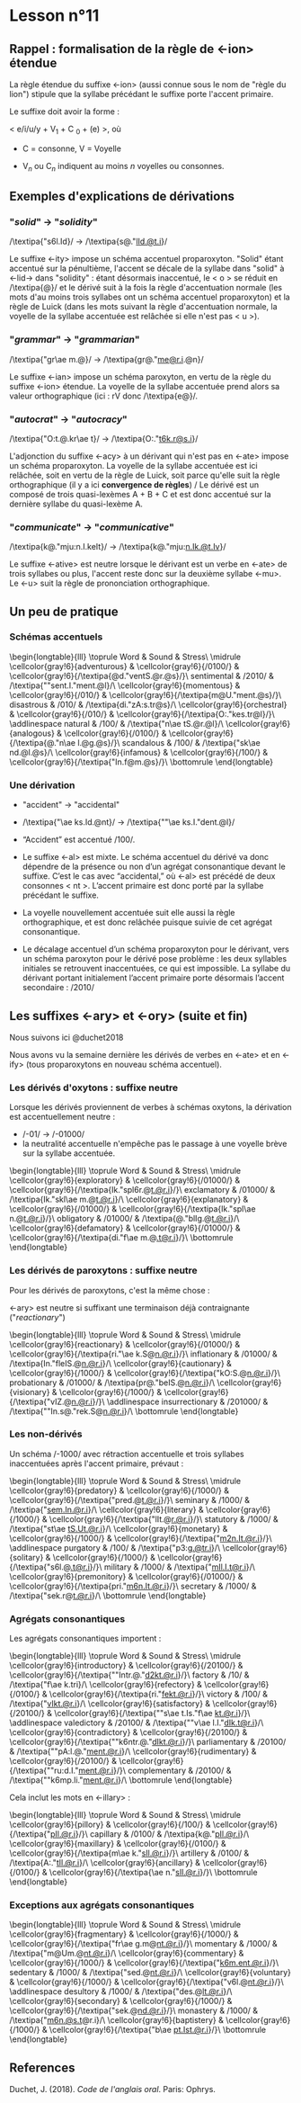 # Lesson n°11



## Rappel : formalisation de la règle de <-ion> étendue

La règle étendue du suffixe <-ion> (aussi connue sous le nom de "règle du lion") stipule que la syllabe précédant le suffixe porte l'accent primaire.

Le suffixe doit avoir la forme :

< e/i/u/y + V$_{1}$ + C $_{0}$ + (e) >, où 

* C = consonne, V = Voyelle

* V$_{n}$ ou C$_{n}$ indiquent au moins $n$ voyelles ou consonnes.

## Exemples d'explications de dérivations

### "*solid*"  $\rightarrow$ "*solidity*" 

/\textipa{"s6l.Id}/  $\rightarrow$ /\textipa{s@."lId.@t.i}/

Le suffixe <-ity> impose un schéma accentuel proparoxyton. "Solid" étant accentué sur la pénultième, l'accent se décale de la syllabe <sol-> dans "solid" à <-lid-> dans "solidity" : étant désormais inaccentué, le < o > se réduit en /\textipa{@}/ et le dérivé suit à la fois la règle d'accentuation normale (les mots d'au moins trois syllabes ont un schéma accentuel proparoxyton) et la règle de Luick (dans les mots suivant la règle d'accentuation normale, la voyelle de la syllabe accentuée est relâchée si elle n'est pas < u >).


### "*grammar*"  $\rightarrow$ "*grammarian*" 

/\textipa{"gr\ae m.@}/  $\rightarrow$ /\textipa{gr@."me@r.i.@n}/

Le suffixe <-ian> impose un schéma paroxyton, en vertu de la règle du suffixe <-ion> étendue. La voyelle de la syllabe accentuée prend alors sa valeur orthographique (ici : <e>rV donc /\textipa{e@}/.


### "*autocrat*"  $\rightarrow$ "*autocracy*" 

/\textipa{"O:t.@.kr\ae t}/  $\rightarrow$ /\textipa{O:."t6k.r@s.i}/

L'adjonction du suffixe <-acy> à un dérivant qui n'est pas en <-ate> impose un schéma proparoxyton. La voyelle de la syllabe accentuée est ici relâchée, soit en vertu de la règle de Luick, soit parce qu'elle suit la règle orthographique (il y a ici **convergence de règles**) / Le dérivé est un composé de trois quasi-lexèmes A + B + C et est donc accentué sur la dernière syllabe du quasi-lexème A.


### "*communicate*"  $\rightarrow$ "*communicative*" 
 
/\textipa{k@."mju:n.I.keIt}/  $\rightarrow$ /\textipa{k@."mju:n.Ik.@t.Iv}/

Le suffixe <-ative> est neutre lorsque le dérivant est un verbe en <-ate> de trois syllabes ou plus, l'accent reste donc sur la deuxième syllabe <-mu>. Le <-u> suit la règle de prononciation orthographique.

## Un peu de pratique

### Schémas accentuels 


\begin{longtable}{lll}
\toprule
Word & Sound & Stress\\
\midrule
\cellcolor{gray!6}{adventurous} & \cellcolor{gray!6}{/0100/} & \cellcolor{gray!6}{/\textipa{@d."ventS.@r.@s}/}\\
sentimental & /2010/ & /\textipa{""sent.I."ment.@l}/\\
\cellcolor{gray!6}{momentous} & \cellcolor{gray!6}{/010/} & \cellcolor{gray!6}{/\textipa{m@U."ment.@s}/}\\
disastrous & /010/ & /\textipa{di."zA:s.tr@s}/\\
\cellcolor{gray!6}{orchestral} & \cellcolor{gray!6}{/010/} & \cellcolor{gray!6}{/\textipa{O:."kes.tr@l}/}\\
\addlinespace
natural & /100/ & /\textipa{"n\ae tS.@r.@l}/\\
\cellcolor{gray!6}{analogous} & \cellcolor{gray!6}{/0100/} & \cellcolor{gray!6}{/\textipa{@."n\ae l.@g.@s}/}\\
scandalous & /100/ & /\textipa{"sk\ae nd.@l.@s}/\\
\cellcolor{gray!6}{infamous} & \cellcolor{gray!6}{/100/} & \cellcolor{gray!6}{/\textipa{"In.f@m.@s}/}\\
\bottomrule
\end{longtable}

### Une dérivation

* "accident" $\rightarrow$ "accidental"



* /\textipa{"\ae ks.Id.@nt}/  $\rightarrow$ /\textipa{""\ae ks.I."dent.@l}/

* “Accident” est accentué /100/.

* Le suffixe <-al> est mixte. Le schéma accentuel du dérivé va donc dépendre de la présence ou non d’un agrégat consonantique devant le suffixe. C’est le cas avec “accidental,” où <-al> est précédé de deux consonnes < nt >. L’accent primaire est donc porté par la syllabe précédant le suffixe.

* La voyelle nouvellement accentuée suit elle aussi la règle orthographique, et est donc relâchée puisque suivie de cet agrégat consonantique.

* Le décalage accentuel d’un schéma proparoxyton pour le dérivant, vers un schéma paroxyton pour le dérivé pose problème : les deux syllables initiales se retrouvent inaccentuées, ce qui est impossible. La syllabe du dérivant portant initialement l’accent primaire porte désormais l’accent secondaire : /2010/


## Les suffixes <-ary> et <-ory> (suite et fin)

Nous suivons ici @duchet2018

Nous avons vu la semaine dernière les dérivés de verbes en <-ate>  et en <-ify> (tous proparoxytons en nouveau schéma accentuel).

### Les dérivés d'oxytons : suffixe neutre

Lorsque les dérivés proviennent de verbes à schémas oxytons, la dérivation est accentuellement neutre :

* /-01/  $\rightarrow$ /-01000/
* la neutralité accentuelle n'empêche pas le passage à une voyelle brève sur la syllabe accentuée.


\begin{longtable}{lll}
\toprule
Word & Sound & Stress\\
\midrule
\cellcolor{gray!6}{exploratory} & \cellcolor{gray!6}{/01000/} & \cellcolor{gray!6}{/\textipa{Ik."spl6r.@t.@r.i}/}\\
exclamatory & /01000/ & /\textipa{Ik."skl\ae m.@t.@r.i}/\\
\cellcolor{gray!6}{explanatory} & \cellcolor{gray!6}{/01000/} & \cellcolor{gray!6}{/\textipa{Ik."spl\ae n.@t.@r.i}/}\\
obligatory & /01000/ & /\textipa{@."blIg.@t.@r.i}/\\
\cellcolor{gray!6}{defamatory} & \cellcolor{gray!6}{/01000/} & \cellcolor{gray!6}{/\textipa{di."f\ae m.@.t@r.i}/}\\
\bottomrule
\end{longtable}

### Les dérivés de paroxytons : suffixe neutre

Pour les dérivés de paroxytons, c'est la même chose :

 <-ary> est neutre si suffixant une terminaison déjà contraignante ("*reactionary*") 


\begin{longtable}{lll}
\toprule
Word & Sound & Stress\\
\midrule
\cellcolor{gray!6}{reactionary} & \cellcolor{gray!6}{/01000/} & \cellcolor{gray!6}{/\textipa{ri."\ae k.S@n.@r.i}/}\\
inflationary & /01000/ & /\textipa{In."fleIS.@n.@r.i}/\\
\cellcolor{gray!6}{cautionary} & \cellcolor{gray!6}{/1000/} & \cellcolor{gray!6}{/\textipa{"kO:S.@n.@r.i}/}\\
probationary & /01000/ & /\textipa{pr@."beIS.@n.@r.i}/\\
\cellcolor{gray!6}{visionary} & \cellcolor{gray!6}{/1000/} & \cellcolor{gray!6}{/\textipa{"vIZ.@n.@r.i}/}\\
\addlinespace
insurrectionary & /201000/ & /\textipa{""In.s@."rek.S@n.@r.i}/\\
\bottomrule
\end{longtable}

### Les non-dérivés

Un schéma /-1000/ avec rétraction accentuelle et trois syllabes inaccentuées après l'accent primaire, prévaut :


\begin{longtable}{lll}
\toprule
Word & Sound & Stress\\
\midrule
\cellcolor{gray!6}{predatory} & \cellcolor{gray!6}{/1000/} & \cellcolor{gray!6}{/\textipa{"pred.@t.@r.i}/}\\
seminary & /1000/ & /\textipa{"sem.In.@r.i}/\\
\cellcolor{gray!6}{literary} & \cellcolor{gray!6}{/1000/} & \cellcolor{gray!6}{/\textipa{"lIt.@r.@r.i}/}\\
statutory & /1000/ & /\textipa{"st\ae tS.Ut.@r.i}/\\
\cellcolor{gray!6}{monetary} & \cellcolor{gray!6}{/1000/} & \cellcolor{gray!6}{/\textipa{"m2n.It.@r.i}/}\\
\addlinespace
purgatory & /100/ & /\textipa{"p3:g.@tr.i}/\\
\cellcolor{gray!6}{solitary} & \cellcolor{gray!6}{/1000/} & \cellcolor{gray!6}{/\textipa{"s6l.@.t@r.i}/}\\
military & /1000/ & /\textipa{"mIl.I.t@r.i}/\\
\cellcolor{gray!6}{premonitory} & \cellcolor{gray!6}{/01000/} & \cellcolor{gray!6}{/\textipa{pri."m6n.It.@r.i}/}\\
secretary & /1000/ & /\textipa{"sek.r@t.@r.i}/\\
\bottomrule
\end{longtable}

### Agrégats consonantiques 

Les agrégats consonantiques importent : 


\begin{longtable}{lll}
\toprule
Word & Sound & Stress\\
\midrule
\cellcolor{gray!6}{introductory} & \cellcolor{gray!6}{/20100/} & \cellcolor{gray!6}{/\textipa{""Intr.@."d2kt.@r.i}/}\\
factory & /10/ & /\textipa{"f\ae k.tri}/\\
\cellcolor{gray!6}{refectory} & \cellcolor{gray!6}{/0100/} & \cellcolor{gray!6}{/\textipa{ri."fekt.@r.i}/}\\
victory & /100/ & /\textipa{"vIkt.@r.i}/\\
\cellcolor{gray!6}{satisfactory} & \cellcolor{gray!6}{/20100/} & \cellcolor{gray!6}{/\textipa{""s\ae t.Is."f\ae kt.@r.i}/}\\
\addlinespace
valedictory & /20100/ & /\textipa{""v\ae l.I."dIk.t@r.i}/\\
\cellcolor{gray!6}{contradictory} & \cellcolor{gray!6}{/20100/} & \cellcolor{gray!6}{/\textipa{""k6ntr.@."dIkt.@r.i}/}\\
parliamentary & /20100/ & /\textipa{""pA:l.@."ment.@r.i}/\\
\cellcolor{gray!6}{rudimentary} & \cellcolor{gray!6}{/20100/} & \cellcolor{gray!6}{/\textipa{""ru:d.I."ment.@r.i}/}\\
complementary & /20100/ & /\textipa{""k6mp.li."ment.@r.i}/\\
\bottomrule
\end{longtable}

Cela inclut les mots en <-illary> :


\begin{longtable}{lll}
\toprule
Word & Sound & Stress\\
\midrule
\cellcolor{gray!6}{pillory} & \cellcolor{gray!6}{/100/} & \cellcolor{gray!6}{/\textipa{"pIl.@r.i}/}\\
capillary & /0100/ & /\textipa{k@."pIl.@r.i}/\\
\cellcolor{gray!6}{maxillary} & \cellcolor{gray!6}{/0100/} & \cellcolor{gray!6}{/\textipa{m\ae k."sIl.@r.i}/}\\
artillery & /0100/ & /\textipa{A:."tIl.@r.i}/\\
\cellcolor{gray!6}{ancillary} & \cellcolor{gray!6}{/0100/} & \cellcolor{gray!6}{/\textipa{\ae n."sIl.@r.i}/}\\
\bottomrule
\end{longtable}

### Exceptions aux agrégats consonantiques


\begin{longtable}{lll}
\toprule
Word & Sound & Stress\\
\midrule
\cellcolor{gray!6}{fragmentary} & \cellcolor{gray!6}{/1000/} & \cellcolor{gray!6}{/\textipa{"fr\ae g.m@nt.@r.i}/}\\
momentary & /1000/ & /\textipa{"m@Um.@nt.@r.i}/\\
\cellcolor{gray!6}{commentary} & \cellcolor{gray!6}{/1000/} & \cellcolor{gray!6}{/\textipa{"k6m.ent.@r.i}/}\\
sedentary & /1000/ & /\textipa{"sed.@nt.@r.i}/\\
\cellcolor{gray!6}{voluntary} & \cellcolor{gray!6}{/1000/} & \cellcolor{gray!6}{/\textipa{"v6l.@nt.@r.i}/}\\
\addlinespace
desultory & /1000/ & /\textipa{"des.@lt.@r.i}/\\
\cellcolor{gray!6}{secondary} & \cellcolor{gray!6}{/1000/} & \cellcolor{gray!6}{/\textipa{"sek.@nd.@r.i}/}\\
monastery & /1000/ & /\textipa{"m6n.@s.t@r.i}/\\
\cellcolor{gray!6}{baptistery} & \cellcolor{gray!6}{/1000/} & \cellcolor{gray!6}{/\textipa{"b\ae pt.Ist.@r.i}/}\\
\bottomrule
\end{longtable}

## References


Duchet, J. (2018). _Code de l'anglais oral_. Paris: Ophrys.


 
